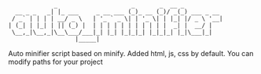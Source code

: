 ```
             _                     _       _  __ _           
  __ _ _   _| |_ ___     _ __ ___ (_)_ __ (_)/ _(_) ___ _ __ 
 / _` | | | | __/ _ \   | '_ ` _ \| | '_ \| | |_| |/ _ \ '__|
| (_| | |_| | || (_) |  | | | | | | | | | | |  _| |  __/ |   
 \__,_|\__,_|\__\___/___|_| |_| |_|_|_| |_|_|_| |_|\___|_|   
                   |_____|                                   
```
Auto minifier script based on minify. Added html, js, css by default. You can modify paths for your project

